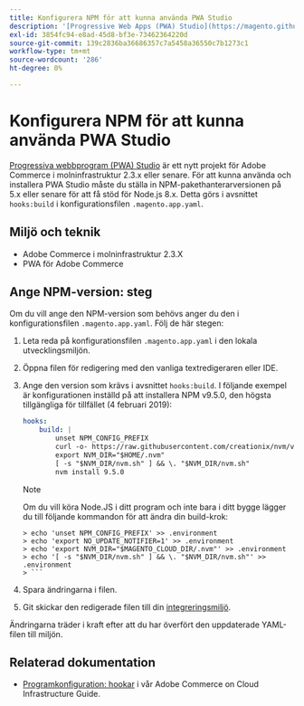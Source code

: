 ```yaml
---
title: Konfigurera NPM för att kunna använda PWA Studio
description: '[Progressive Web Apps (PWA) Studio](https://magento.github.io/pwa-studio/) är ett nytt projekt för Adobe Commerce i molninfrastruktur 2.3.x eller senare. För att kunna använda och installera PWA Studio måste du ställa in NPM-pakethanterarversionen på 5.x eller senare för att få stöd för Node.js 8.x. Detta görs i avsnittet "hooks:build" i konfigurationsfilen `.magento.app.yaml".'
exl-id: 3854fc94-e8ad-45d8-bf3e-73462364220d
source-git-commit: 139c2836ba36686357c7a5458a36550c7b1273c1
workflow-type: tm+mt
source-wordcount: '286'
ht-degree: 0%

---
```


# Konfigurera NPM för att kunna använda PWA Studio

[Progressiva webbprogram (PWA) Studio](https://magento.github.io/pwa-studio/) är ett nytt projekt för Adobe Commerce i molninfrastruktur 2.3.x eller senare. För att kunna använda och installera PWA Studio måste du ställa in NPM-pakethanterarversionen på 5.x eller senare för att få stöd för Node.js 8.x. Detta görs i avsnittet `hooks:build` i konfigurationsfilen `.magento.app.yaml`.

## Miljö och teknik

* Adobe Commerce i molninfrastruktur 2.3.X
* PWA för Adobe Commerce

## Ange NPM-version: steg

Om du vill ange den NPM-version som behövs anger du den i konfigurationsfilen `.magento.app.yaml`. Följ de här stegen:

1. Leta reda på konfigurationsfilen `.magento.app.yaml` i den lokala utvecklingsmiljön.
1. Öppna filen för redigering med den vanliga textredigeraren eller IDE.
1. Ange den version som krävs i avsnittet `hooks:build`. I följande exempel är konfigurationen inställd på att installera NPM v9.5.0, den högsta tillgängliga för tillfället (4 februari 2019):

   ```yaml
   hooks:
       build: |
           unset NPM_CONFIG_PREFIX
           curl -o- https://raw.githubusercontent.com/creationix/nvm/v0.33.8/install.sh | bash
           export NVM_DIR="$HOME/.nvm"
           [ -s "$NVM_DIR/nvm.sh" ] && \. "$NVM_DIR/nvm.sh"
           nvm install 9.5.0
   ```

   >[!NOTE]
   >
   >Om du vill köra Node.JS i ditt program och inte bara i ditt bygge lägger du till följande kommandon för att ändra din build-krok:
   > 
   ```
   > echo 'unset NPM_CONFIG_PREFIX' >> .environment
   > echo 'export NO_UPDATE_NOTIFIER=1' >> .environment
   > echo 'export NVM_DIR="$MAGENTO_CLOUD_DIR/.nvm"' >> .environment
   > echo '[ -s "$NVM_DIR/nvm.sh" ] && \. "$NVM_DIR/nvm.sh"' >> .environment
   > ```

1. Spara ändringarna i filen.
1. Git skickar den redigerade filen till din [integreringsmiljö](https://experienceleague.adobe.com/en/docs/experience-cloud-kcs/kbarticles/ka-27242).

Ändringarna träder i kraft efter att du har överfört den uppdaterade YAML-filen till miljön.

## Relaterad dokumentation

* [Programkonfiguration: hookar](https://experienceleague.adobe.com/docs/commerce-cloud-service/user-guide/configure/app/properties/hooks-property.html) i vår Adobe Commerce on Cloud Infrastructure Guide.
